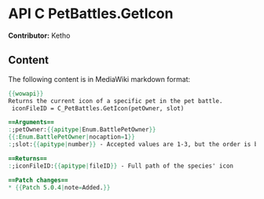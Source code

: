 # API C PetBattles.GetIcon

**Contributor:** Ketho

## Content

The following content is in MediaWiki markdown format:

```mediawiki
{{wowapi}}
Returns the current icon of a specific pet in the pet battle.
 iconFileID = C_PetBattles.GetIcon(petOwner, slot)

==Arguments==
:;petOwner:{{apitype|Enum.BattlePetOwner}}
{{:Enum.BattlePetOwner|nocaption=1}}
:;slot:{{apitype|number}} - Accepted values are 1-3, but the order is based off of the initial order. Which pet is currently active is irrelevant to the index, if it was your 3rd pet when you entered battle, it will always be 3 on the index.

==Returns==
:;iconFileID:{{apitype|fileID}} - Full path of the species' icon

==Patch changes==
* {{Patch 5.0.4|note=Added.}}
```